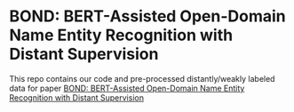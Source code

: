 # BOND: BERT-Assisted Open-Domain Name Entity Recognition with Distant Supervision
This repo contains our code and pre-processed distantly/weakly labeled data for paper [BOND: BERT-Assisted Open-Domain Name Entity Recognition with Distant Supervision]()
